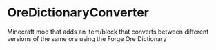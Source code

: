 OreDictionaryConverter
======================

Minecraft mod that adds an item/block that converts between different versions of the same ore using the Forge Ore Dictionary